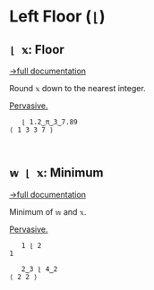 # Left Floor (`⌊`)

## `⌊ 𝕩`: Floor
[→full documentation](https://mlochbaum.github.io/BQN/doc/arithmetic.html#additional-arithmetic)

Round `𝕩` down to the nearest integer.

[Pervasive.](https://mlochbaum.github.io/BQN/doc/arithmetic.html#pervasion)

```bqn
   ⌊ 1.2‿π‿3‿7.89
⟨ 1 3 3 7 ⟩



```
## `𝕨 ⌊ 𝕩`: Minimum
[→full documentation](https://mlochbaum.github.io/BQN/doc/arithmetic.html#additional-arithmetic)

Minimum of `𝕨` and `𝕩`.

[Pervasive.](https://mlochbaum.github.io/BQN/doc/arithmetic.html#pervasion)

```bqn
   1 ⌊ 2
1

   2‿3 ⌊ 4‿2
⟨ 2 2 ⟩
```
